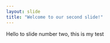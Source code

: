 ```yaml
---
layout: slide
title: "Welcome to our second slide!"
---
```

Hello to slide number two, this is my test

